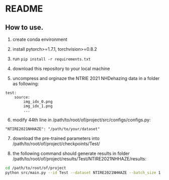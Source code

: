 
# README

## How to use.

1. create conda environment

2. install pytorch>=1.7.1, torchvision>=0.8.2

3. run `pip install -r requirements.txt`

4. download this repository to your local machine

5. uncompress and orginaze the NTRIE 2021 NHDehazing data in a folder as following:

```
test:
    source:
        img_idx_0.png
        img_idx_1.png
        ...
```

6. modify 44th line in /path/to/root/of/project/src/configs/configs.py:

`"NTIRE2021NHHAZE": "/path/to/your/dataset"`

7. download the pre-trained parameters into /path/to/root/of/project/checkpoints/Test/

8. the following command should generate results in folder /path/to/root/of/project/results/Test/NTIRE2021NHHAZE/results:

```bash
cd /path/to/root/of/project
python src/main.py --id Test --dataset NTIRE2021NHHAZE --batch_size 1 --resume true --gpu [0]
```
